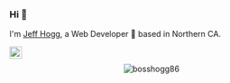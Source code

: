 ### Hi 👋
I'm [Jeff Hogg](https://bosshogg86.github.io/portfolio/), a Web Developer 🚀 based in Northern CA.
<br />

<a href="https://www.linkedin.com/in/jeffhogg/">
  <img align="left" alt="Jeff's LinkdeIn" width="22px" src="https://cdn.jsdelivr.net/npm/simple-icons@v3/icons/linkedin.svg" />
</a>
<br />

<p align="center"> <img src="https://github-readme-stats.vercel.app/api?username=bosshogg86&show_icons=true&theme=dark" alt="bosshogg86" />

